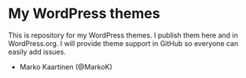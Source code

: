My WordPress themes
===================

This is repository for my WordPress themes. I publish them here and in WordPress.org. I will provide theme support in GitHub so everyone can easily add issues.

- Marko Kaartinen (@MarkoK)